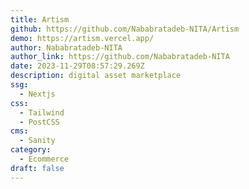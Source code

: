 ```yaml
---
title: Artism
github: https://github.com/Nababratadeb-NITA/Artism
demo: https://artism.vercel.app/
author: Nababratadeb-NITA
author_link: https://github.com/Nababratadeb-NITA
date: 2023-11-29T08:57:29.269Z
description: digital asset marketplace
ssg:
  - Nextjs
css:
  - Tailwind
  - PostCSS
cms:
  - Sanity
category:
  - Ecommerce
draft: false
---
```

